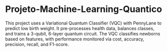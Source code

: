 # Projeto-Machine-Learning-Quantico
This project uses a Variational Quantum Classifier (VQC) with PennyLane to predict low birth weight. It pre-processes health data, balances classes, and trains a 3-qubit, 6-layer quantum circuit. The VQC classifies newborns based on features, with performance monitored via cost, accuracy, precision, recall, and F1-score.
